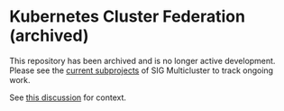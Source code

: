 # Kubernetes Cluster Federation (archived)

This repository has been archived and is no longer active development. Please
see the [current subprojects](https://github.com/kubernetes/community/tree/master/sig-multicluster#subprojects)
of SIG Multicluster to track ongoing work.

See [this discussion](https://groups.google.com/g/kubernetes-sig-multicluster/c/lciAVj-_ShE) for context.